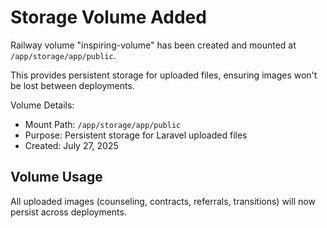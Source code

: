 # Storage Volume Added

Railway volume "inspiring-volume" has been created and mounted at `/app/storage/app/public`.

This provides persistent storage for uploaded files, ensuring images won't be lost between deployments.

Volume Details:
- Mount Path: `/app/storage/app/public`
- Purpose: Persistent storage for Laravel uploaded files
- Created: July 27, 2025

## Volume Usage
All uploaded images (counseling, contracts, referrals, transitions) will now persist across deployments.
